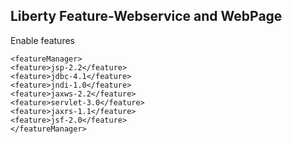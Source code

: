 ## Liberty Feature-Webservice and WebPage

Enable features 

    <featureManager>
    <feature>jsp-2.2</feature>
    <feature>jdbc-4.1</feature>
    <feature>jndi-1.0</feature>
    <feature>jaxws-2.2</feature>
    <feature>servlet-3.0</feature>
    <feature>jaxrs-1.1</feature>
    <feature>jsf-2.0</feature>
    </featureManager>
